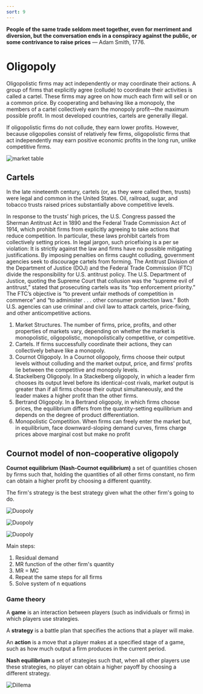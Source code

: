 ```yaml
---
sort: 9
---
```


__People of the same trade seldom meet together, even for merriment and diversion, but the conversation ends in a conspiracy against the public, or some contrivance to raise prices__ — Adam Smith, 1776.


# Oligopoly

Oligopolistic firms may act independently or may coordinate their actions. A group
of firms that explicitly agree (collude) to coordinate their activities is called a cartel.
These firms may agree on how much each firm will sell or on a common price. By
cooperating and behaving like a monopoly, the members of a cartel collectively earn
the monopoly profit—the maximum possible profit. In most developed countries, cartels are generally illegal.


If oligopolistic firms do not collude, they earn lower profits. However, because
oligopolies consist of relatively few firms, oligopolistic firms that act independently
may earn positive economic profits in the long run, unlike competitive firms.



![market table]({{site.baseurl}}/assets/images/market_table.png)

## Cartels
In the late nineteenth century, cartels (or, as they were called then, trusts) were legal
and common in the United States. Oil, railroad, sugar, and tobacco trusts raised prices
substantially above competitive levels.


In response to the trusts’ high prices, the U.S. Congress passed the Sherman Antitrust Act in 1890 and the Federal Trade Commission Act of 1914, which prohibit
firms from explicitly agreeing to take actions that reduce competition. In particular,
these laws prohibit cartels from collectively setting prices. In legal jargon, such pricefixing is a per se violation: It is strictly against the law and firms have no possible
mitigating justifications. By imposing penalties on firms caught colluding, government agencies seek to discourage cartels from forming.
The Antitrust Division of the Department of Justice (DOJ) and the Federal Trade Commission (FTC) divide the responsibility for U.S. antitrust policy. The U.S. Department of Justice, quoting the Supreme Court that collusion was the “supreme evil of antitrust,” stated that prosecuting cartels was its “top enforcement priority.” The FTC’s objective is “to prevent unfair methods of competition in commerce” and “to administer . . . other consumer protection laws.” Both U.S. agencies can use criminal
and civil law to attack cartels, price-fixing, and other anticompetitive actions.

1. Market Structures. The number of firms, price, profits, and other properties of markets vary, depending on whether the market is monopolistic, oligopolistic, monopolistically competitive, or competitive.
2. Cartels. If firms successfully coordinate their actions, they can collectively behave like a monopoly.
3. Cournot Oligopoly. In a Cournot oligopoly, firms choose their output levels without colluding and the market output, price, and firms’ profits lie between the competitive and monopoly levels.
4. Stackelberg Oligopoly. In a Stackelberg oligopoly, in which a leader firm chooses its output level before its identical-cost rivals, market output is greater than if all firms choose their output simultaneously, and the leader makes a higher profit than the other firms.
5. Bertrand Oligopoly. In a Bertrand oligopoly, in which firms choose prices, the equilibrium differs from the quantity-setting equilibrium and depends on the degree of product differentiation.
6. Monopolistic Competition. When firms can freely enter the market but, in equilibrium, face downward-sloping demand curves, firms charge prices above marginal cost but make no profit

## Cournot model of non-cooperative oligopoly

**Cournot equilibrium (Nash-Cournot
equilibrium)** a set of quantities chosen by firms such that, holding
the quantities of all other firms constant, no firm
can obtain a higher profit
by choosing a different
quantity.

The firm's strategy is the best strategy given what
the other firm's going to do.

![Duopoly]({{site.baseurl}}/assets/images/duopoly.png)


![Duopoly]({{site.baseurl}}/assets/images/duo_nash.png)

![Duopoly]({{site.baseurl}}/assets/images/duo_alg.png)

Main steps:
1. Residual demand
2. MR function of the other firm's quantity
3. MR = MC
4. Repeat the same steps for all firms
5. Solve system of n equations

### Game theory


A **game** is an interaction between players (such as individuals or firms) in which players use strategies.

A **strategy** is a battle plan that specifies the actions that a player
will make.

An **action** is a move that a player makes at a specified stage of a game,
such as how much output a firm produces in the current period.

**Nash equilibrium** a set of strategies such that, when all other players
use these strategies, no player can obtain a higher
payoff by choosing a different strategy.

![Dillema]({{site.baseurl}}/assets/images/dillema.png)
